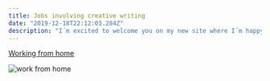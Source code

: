 ```yaml
---
title: Jobs involving creative writing
date: "2019-12-18T22:12:03.284Z"
description: "I´m excited to welcome you on my new site where I´m happy to present you many ways of woking from home."
---
```


[Working from home](http://en.wikipedia.org/wiki/Salted_duck_egg)

![work from home](./workfromhome.jpg)
